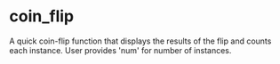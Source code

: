 # coin_flip
A quick coin-flip function that displays the results of the flip and counts each instance. User provides 'num' for number of instances. 

